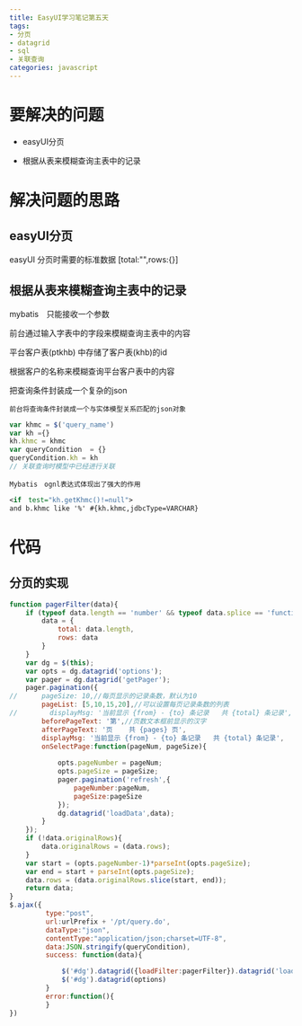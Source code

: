 ```yaml
---
title: EasyUI学习笔记第五天
tags:
- 分页
- datagrid
- sql
- 关联查询
categories: javascript
---
```


# 要解决的问题

* easyUI分页

* 根据从表来模糊查询主表中的记录

# 解决问题的思路

## easyUI分页

easyUI 分页时需要的标准数据
[total:"",rows:{}]


## 根据从表来模糊查询主表中的记录
mybatis　只能接收一个参数

前台通过输入字表中的字段来模糊查询主表中的内容

 平台客户表(ptkhb) 中存储了客户表(khb)的id

根据客户的名称来模糊查询平台客户表中的内容
 
把查询条件封装成一个复杂的json

<code>前台将查询条件封装成一个与实体模型关系匹配的json对象</code>
```javascript
var khmc = $('query_name')
var kh ={}
kh.khmc = khmc
var queryCondition  = {}
queryCondition.kh = kh
// 关联查询时模型中已经进行关联

```
<code>Mybatis　ognl表达式体现出了强大的作用</code>
```xml
<if　test="kh.getKhmc()!=null">
and b.khmc like '%' #{kh.khmc,jdbcType=VARCHAR}
```

# 代码

## 分页的实现

```javascript
function pagerFilter(data){
    if (typeof data.length == 'number' && typeof data.splice == 'function'){    // 判断数据是否是数组
        data = {
            total: data.length,
            rows: data
        }
    }
    var dg = $(this);
    var opts = dg.datagrid('options');
    var pager = dg.datagrid('getPager');
    pager.pagination({
//    	pageSize: 10,//每页显示的记录条数，默认为10 
        pageList: [5,10,15,20],//可以设置每页记录条数的列表 
//        displayMsg: '当前显示 {from} - {to} 条记录   共 {total} 条记录', 
        beforePageText: '第',//页数文本框前显示的汉字 
        afterPageText: '页    共 {pages} 页', 
        displayMsg: '当前显示 {from} - {to} 条记录   共 {total} 条记录', 
        onSelectPage:function(pageNum, pageSize){
            
        	opts.pageNumber = pageNum;
            opts.pageSize = pageSize;
            pager.pagination('refresh',{
                pageNumber:pageNum,
                pageSize:pageSize
            });
            dg.datagrid('loadData',data);
        }
    });
    if (!data.originalRows){
        data.originalRows = (data.rows);
    }
    var start = (opts.pageNumber-1)*parseInt(opts.pageSize);
    var end = start + parseInt(opts.pageSize);
    data.rows = (data.originalRows.slice(start, end));
    return data;
}
$.ajax({
		 type:"post", 
         url:urlPrefix + '/pt/query.do', 
         dataType:"json",      
         contentType:"application/json;charset=UTF-8",               
         data:JSON.stringify(queryCondition), 
         success: function(data){

        	 $('#dg').datagrid({loadFilter:pagerFilter}).datagrid('loadData', data);
             $('#dg').datagrid(options)
         }
         error:function(){
         }
})
```